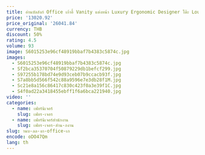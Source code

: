 ```yaml
---
title: อ่านบัลลังก์ Office เก้าอี้ Vanity แต่งหน้า Luxury Ergonomic Designer โต๊ะ Lounge Office เก้าอี้สบาย Mobilya บ้านเฟอร์นิเจอร์
price: '13020.92'
price_original: '26041.84'
currency: THB
discount: 50%
rating: 4.5
volume: 93
image: S6015253e96cf48919bbaf7b4383c5874c.jpg
images:
  - S6015253e96cf48919bbaf7b4383c5874c.jpg
  - Sf2bca35370704f50879229db1befcf299.jpg
  - S97255b178bd74e9d93ceb07b9ccacb93f.jpg
  - S7a8bb5d566f542c88a9596e7e3db28f1M.jpg
  - Sc21e8a156c86417c830c423f0a3e39f1C.jpg
  - S4f0ad22a3418455ebff1f6a6bca221940.jpg
video: ''
categories:
  - name: เฟอร์นิเจอร์
    slug: เฟอร-เจอร
  - name: เฟอร์นิเจอร์สำนักงาน
    slug: เฟอร-เจอร-สำน-กงาน
slug: านบ-ลล-งก-office-เก
encode: oDO47Qm
lang: th
---
```

  